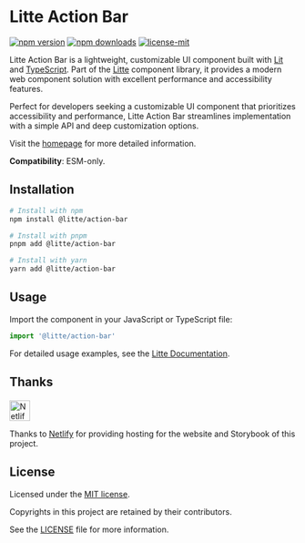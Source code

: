 # Litte Action Bar

<!-- [![jsr score](https://jsr.io/badges/@litte/action-bar/score)](https://jsr.io/@litte/action-bar) -->
<!-- [![jsr version](https://jsr.io/badges/@litte/action-bar)](https://jsr.io/@litte/action-bar) -->
[![npm version](https://img.shields.io/npm/v/@litte/action-bar)](https://www.npmjs.com/package/@litte/action-bar)
[![npm downloads](https://img.shields.io/npm/dm/@litte/action-bar)](https://www.npmjs.com/package/@litte/action-bar)
[![license-mit](https://img.shields.io/badge/License-MIT-greens.svg)][license-mit]

Litte Action Bar is a lightweight, customizable UI component built with [Lit][lit]
and [TypeScript][typescript]. Part of the [Litte][litte-homepage] component library,
it provides a modern web component solution with excellent performance and
accessibility features.

Perfect for developers seeking a customizable UI component that prioritizes accessibility and performance,
Litte Action Bar streamlines implementation with a simple API and deep customization options.

Visit the [homepage][litte-homepage] for more detailed information.

**Compatibility**: ESM-only.

## Installation

```sh
# Install with npm
npm install @litte/action-bar

# Install with pnpm
pnpm add @litte/action-bar

# Install with yarn
yarn add @litte/action-bar
```

## Usage

Import the component in your JavaScript or TypeScript file:

```ts
import '@litte/action-bar'
```

For detailed usage examples, see the [Litte Documentation](https://litte.dev/docs).

## Thanks

<p align="left" style="margin-top: 20px;">
  <a href="https://www.netlify.com/?utm_source=litte&utm_medium=npmjs&utm_campaign=README" style="margin-right: 12px;">
    <img src="https://www.netlify.com/img/global/badges/netlify-color-accent.svg" alt="Netlify" height="36px" />
  </a>
</p>

Thanks to [Netlify](https://www.netlify.com/) for providing hosting for the website and Storybook of this project.

## License

Licensed under the [MIT license][license-mit].

Copyrights in this project are retained by their contributors.

See the [LICENSE][license-mit] file for more information.

[litte-homepage]: https://litte.dev
[license-mit]: https://github.com/riipandi/litte/blob/main/LICENSE
[typescript]: https://www.typescriptlang.org
[lit]: https://lit.dev
